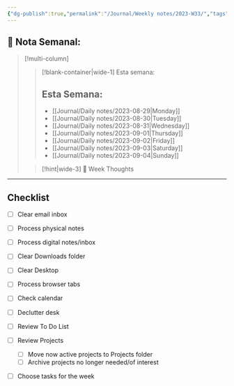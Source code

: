 ```yaml
---
{"dg-publish":true,"permalink":"/Journal/Weekly notes/2023-W33/","tags":["Weekly"],"created":"2023-08-29T16:12:14.823-05:00","updated":"2023-09-08T19:36:25.365-05:00"}
---
```



## 📅 Nota Semanal:


> [!multi-column]
> 
> > [!blank-container|wide-1] Esta semana:
> > ## Esta Semana:
> >- [[Journal/Daily notes/2023-08-29\|Monday]]
> > - [[Journal/Daily notes/2023-08-30\|Tuesday]]
> > - [[Journal/Daily notes/2023-08-31\|Wednesday]]
> > - [[Journal/Daily notes/2023-09-01\|Thursday]]
> > - [[Journal/Daily notes/2023-09-02\|Friday]]
> > - [[Journal/Daily notes/2023-09-03\|Saturday]]
> > - [[Journal/Daily notes/2023-09-04\|Sunday]]
> 
> > [!hint|wide-3] 💭 Week Thoughts
> > 

- - - 
## Checklist

- [ ] Clear email inbox
- [ ] Process physical notes
- [ ] Process digital notes/inbox
- [ ] Clear Downloads folder
- [ ] Clear Desktop
- [ ] Process browser tabs
- [ ] Check calendar
- [ ] Declutter desk
- [ ] Review To Do List
- [ ] Review Projects
	- [ ] Move now active projects to Projects folder
	- [ ] Archive projects no longer needed/of interest
- [ ] Choose tasks for the week

